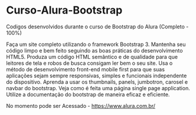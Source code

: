 # Curso-Alura-Bootstrap

Codigos desenvolvidos durante o curso de Bootstrap do Alura (Completo - 100%)

Faça um site completo utilizando o framework Bootstrap 3.
Mantenha seu código limpo e bem feito seguindo as boas práticas do desenvolvimento HTML5.
Produza um código HTML semântico e de qualidade para que leitores de tela e robos de busca consigam ler bem o seu site.
Usa o método de desenvolvimento front-end mobile first para que suas aplicações sejam sempre responsivas, simples e funcionais independente do dispositivo.
Aprenda a usar os thumbnails, panels, jumbotron, carosel e navbar do bootstrap.
Veja como é feita uma página single page application.
Utilize a documentação do bootstrap de maneira eficaz e eficiente.

No momento pode ser Acessado - https://www.alura.com.br/
